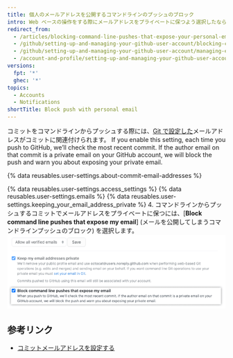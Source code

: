 ```yaml
---
title: 個人のメールアドレスを公開するコマンドラインのプッシュのブロック
intro: Web ベースの操作をする際にメールアドレスをプライベートに保つよう選択したなら、個人のメールアドレスを公開してしまうかもしれないコマンドラインのプッシュをブロックするように選択することもできます。
redirect_from:
  - /articles/blocking-command-line-pushes-that-expose-your-personal-email-address
  - /github/setting-up-and-managing-your-github-user-account/blocking-command-line-pushes-that-expose-your-personal-email-address
  - /github/setting-up-and-managing-your-github-user-account/managing-email-preferences/blocking-command-line-pushes-that-expose-your-personal-email-address
  - /account-and-profile/setting-up-and-managing-your-github-user-account/managing-email-preferences/blocking-command-line-pushes-that-expose-your-personal-email-address
versions:
  fpt: '*'
  ghec: '*'
topics:
  - Accounts
  - Notifications
shortTitle: Block push with personal email
---
```


コミットをコマンドラインからプッシュする際には、[Git で設定した](/articles/setting-your-commit-email-address)メールアドレスがコミットに関連付けられます。 If you enable this setting, each time you push to GitHub, we’ll check the most recent commit. If the author email on that commit is a private email on your GitHub account, we will block the push and warn you about exposing your private email.

{% data reusables.user-settings.about-commit-email-addresses %}

{% data reusables.user-settings.access_settings %}
{% data reusables.user-settings.emails %}
{% data reusables.user-settings.keeping_your_email_address_private %}
4. コマンドラインからプッシュするコミットでメールアドレスをプライベートに保つには、[**Block command line pushes that expose my email**] (メールを公開してしまうコマンドラインプッシュのブロック) を選択します。 ![メールを公開してしまうコマンドラインプッシュをブロックする選択肢](/assets/images/help/settings/email_privacy_block_command_line_pushes.png)

## 参考リンク

- [コミットメールアドレスを設定する](/articles/setting-your-commit-email-address)
